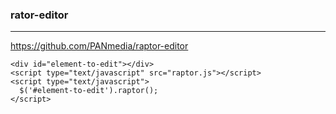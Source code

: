### rator-editor
---
https://github.com/PANmedia/raptor-editor

```
<div id="element-to-edit"></div>
<script type="text/javascript" src="raptor.js"></script>
<script type="text/javascript">
  $('#element-to-edit').raptor();
</script>
```

```
```

```
```


